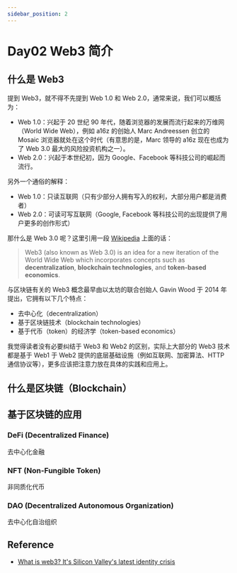 ```yaml
---
sidebar_position: 2
---
```


# Day02 Web3 简介

## 什么是 Web3

提到 Web3，就不得不先提到 Web 1.0 和 Web 2.0，通常来说，我们可以概括为：

- Web 1.0：兴起于 20 世纪 90 年代，随着浏览器的发展而流行起来的万维网（World Wide Web），例如 a16z 的创始人 Marc Andreessen 创立的 Mosaic 浏览器就处在这个时代（有意思的是，Marc 领导的 a16z 现在也成为了 Web 3.0 最大的风险投资机构之一）。
- Web 2.0：兴起于本世纪初，因为 Google、Facebook 等科技公司的崛起而流行。

另外一个通俗的解释：

- Web 1.0：只读互联网（只有少部分人拥有写入的权利，大部分用户都是消费者）
- Web 2.0：可读可写互联网（Google, Facebook 等科技公司的出现提供了用户更多的创作形式）

那什么是 Web 3.0 呢？这里引用一段 [Wikipedia](https://en.wikipedia.org/wiki/Web3#:~:text=Web3%20\(also%20known%20as%20Web,%2C%20and%20token%2Dbased%20economics.) 上面的话：

> Web3 (also known as Web 3.0) is an idea for a new iteration of the World Wide Web which incorporates concepts such as **decentralization**, **blockchain technologies**, and **token-based economics**.

与区块链有关的 Web3 概念最早由以太坊的联合创始人 Gavin Wood 于 2014 年提出，它拥有以下几个特点：

- 去中心化（decentralization）
- 基于区块链技术（blockchain technologies）
- 基于代币（token）的经济学（token-based economics）

我觉得读者没有必要纠结于 Web3 和 Web2 的区别，实际上大部分的 Web3 技术都是基于 Web1 于 Web2 提供的底层基础设施（例如互联网、加密算法、HTTP 通信协议等），更多应该把注意力放在具体的实践和应用上。

## 什么是区块链（Blockchain）

## 基于区块链的应用

### DeFi (Decentralized Finance)

去中心化金融

### NFT (Non-Fungible Token)

非同质化代币

### DAO (Decentralized Autonomous Organization)

去中心化自治组织

## Reference

- [What is web3? It's Silicon Valley's latest identity crisis](https://web.archive.org/web/20220301070907/https://www.nbcnews.com/science/science-news/web3-s-silicon-valleys-latest-identity-crisis-rcna9846)